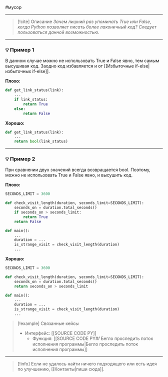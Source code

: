 #мусор 
***

> [!cite] Описание
>_Зачем лишний раз упоминать True или False, когда Python позволяет писать более лаконичный код? Следует пользоваться данной возможностью._

***
### 💡 Пример 1
В данном случае можно не использовать True и False явно, тем самым высушивая код. Заодно код избавляется и от [[Избыточные if-else|избыточных if-else]].

**Плохо:**
```python
def get_link_status(link):
	...
	if link_status:
		return True
	else:
		return False
```

**Хорошо:**
```python
def get_link_status(link):
	...
	return bool(link_status)
```

***
### 💡 Пример 2
При сравнении двух значений всегда возвращается bool. Поэтому, можно не использовать True и False явно, и высушить код.

**Плохо:**
```python
SECONDS_LIMIT = 3600

def check_visit_length(duration, seconds_limit=SECONDS_LIMIT):
	seconds_on = duration.total_seconds()
	if seconds_on > seconds_limit:
		return True
	return False

def main():
	...
	duration = ...
	is_strange_visit = check_visit_length(duration)
	...
```

**Хорошо:**
```python
SECONDS_LIMIT = 3600

def check_visit_length(duration, seconds_limit=SECONDS_LIMIT):
	seconds_on = duration.total_seconds()
	return seconds_on > seconds_limit

def main():
	...
	duration = ...
	is_strange_visit = check_visit_length(duration)
	...
```

> [!example] Связанные кейсы
>- Интерфейс: [[SOURCE CODE PY]]
>	- Функция: [[SOURCE CODE PY#𝑓 Бегло проследить поток исполнения программы|Бегло проследить поток исполнения программы]]

***

> [!info]
> Если не удалось найти ничего подходящего или есть идея по улучшению, [[Контакты|пиши сюда]].
